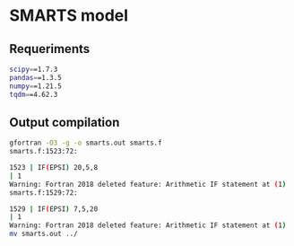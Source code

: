# SMARTS model

## Requeriments

```bash
scipy==1.7.3
pandas==1.3.5
numpy==1.21.5
tqdm==4.62.3
```

## Output compilation

```bash
gfortran -O3 -g -o smarts.out smarts.f
smarts.f:1523:72:

1523 | IF(EPSI) 20,5,8
| 1
Warning: Fortran 2018 deleted feature: Arithmetic IF statement at (1)
smarts.f:1529:72:

1529 | IF(EPSI) 7,5,20
| 1
Warning: Fortran 2018 deleted feature: Arithmetic IF statement at (1)
mv smarts.out ../
```
